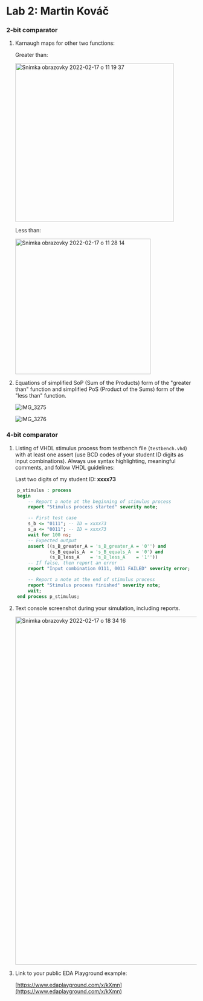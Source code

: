 # Lab 2: Martin Kováč

### 2-bit comparator

1. Karnaugh maps for other two functions:

   Greater than:

   <img width="419" alt="Snímka obrazovky 2022-02-17 o 11 19 37" src="https://user-images.githubusercontent.com/99388246/154534313-1e75ab43-126d-4707-8a30-e196451775aa.png">


   Less than:

   <img width="358" alt="Snímka obrazovky 2022-02-17 o 11 28 14" src="https://user-images.githubusercontent.com/99388246/154534340-6f549e6d-cd48-46bc-8574-ad66ccfa6a67.png">


2. Equations of simplified SoP (Sum of the Products) form of the "greater than" function and simplified PoS (Product of the Sums) form of the "less than" function.

   ![IMG_3275](https://user-images.githubusercontent.com/99388246/155476568-eb937975-ab26-436c-ac60-db00281baa3c.jpg)

   ![IMG_3276](https://user-images.githubusercontent.com/99388246/155476597-7a9099b9-5602-4f17-b42d-35bf8108d660.jpg)


### 4-bit comparator

1. Listing of VHDL stimulus process from testbench file (`testbench.vhd`) with at least one assert (use BCD codes of your student ID digits as input combinations). Always use syntax highlighting, meaningful comments, and follow VHDL guidelines:

   Last two digits of my student ID: **xxxx73**

```vhdl
    p_stimulus : process
    begin
        -- Report a note at the beginning of stimulus process
        report "Stimulus process started" severity note;

        -- First test case
        s_b <= "0111"; -- ID = xxxx73
        s_a <= "0011"; -- ID = xxxx73
        wait for 100 ns;
        -- Expected output
        assert ((s_B_greater_A = 's_B_greater_A = '0'') and
                (s_B_equals_A  = 's_B_equals_A  = '0') and
                (s_B_less_A    = 's_B_less_A    = '1''))
        -- If false, then report an error
        report "Input combination 0111, 0011 FAILED" severity error;

        -- Report a note at the end of stimulus process
        report "Stimulus process finished" severity note;
        wait;
    end process p_stimulus;
```

2. Text console screenshot during your simulation, including reports.

   <img width="920" alt="Snímka obrazovky 2022-02-17 o 18 34 16" src="https://user-images.githubusercontent.com/99388246/154538418-45930e47-51d0-4c23-8917-46bac6960a76.png">


3. Link to your public EDA Playground example:

   [https://www.edaplayground.com/x/kXmn](https://www.edaplayground.com/x/kXmn)
